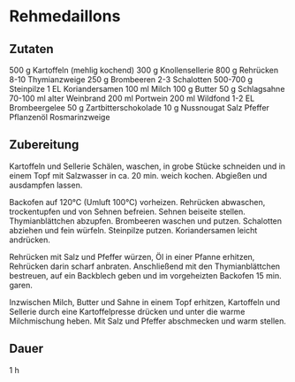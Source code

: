 # Rehmedaillons

## Zutaten
500 g       Kartoffeln (mehlig kochend)
300 g       Knollensellerie
800 g       Rehrücken
8-10        Thymianzweige
250 g       Brombeeren
2-3         Schalotten
500-700 g   Steinpilze
1 EL        Koriandersamen
100 ml      Milch
100 g       Butter
50 g        Schlagsahne
70-100 ml   alter Weinbrand
200 ml      Portwein
200 ml      Wildfond
1-2 EL      Brombeergelee
50 g        Zartbitterschokolade
10 g        Nussnougat
 			Salz
			Pfeffer
			Pflanzenöl
			Rosmarinzweige
## Zubereitung
Kartoffeln und Sellerie Schälen, waschen, in grobe Stücke schneiden und in einem Topf mit Salzwasser in ca. 20 min. weich kochen. Abgießen und ausdampfen lassen.

Backofen auf 120°C (Umluft 100°C) vorheizen. Rehrücken abwaschen, trockentupfen und von Sehnen befreien. Sehnen beiseite stellen. Thymianblättchen abzupfen. Brombeeren waschen und putzen. Schalotten abziehen und fein würfeln. Steinpilze putzen. Koriandersamen leicht andrücken.

Rehrücken mit Salz und Pfeffer würzen, Öl in einer Pfanne erhitzen, Rehrücken darin scharf anbraten. Anschließend mit den Thymianblättchen bestreuen, auf ein Backblech geben und im vorgeheizten Backofen 15 min. garen. 

Inzwischen Milch, Butter und Sahne in einem Topf erhitzen, Kartoffeln und Sellerie durch eine Kartoffelpresse drücken und unter die warme Milchmischung heben. Mit Salz und Pfeffer abschmecken und warm stellen.

## Dauer
1 h